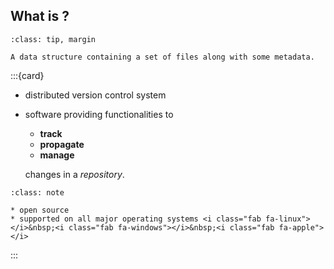 ## What is <i class="fab fa-git"></i>?

```{admonition} Repository
:class: tip, margin

A data structure containing a set of files along with some metadata.

```
:::{card} [**<i class="fab fa-git"></i>**](https://git-scm.com)

* distributed version control system
* software providing functionalities to

  - **track**
  - **propagate**
  - **manage**

  changes in a _repository_.

```{admonition} Git
:class: note

* open source
* supported on all major operating systems <i class="fab fa-linux"></i>&nbsp;<i class="fab fa-windows"></i>&nbsp;<i class="fab fa-apple"></i>

```
:::
